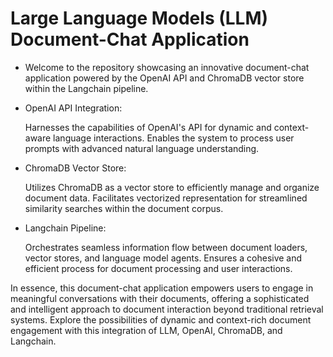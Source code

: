 # Large Language Models (LLM) Document-Chat Application

-  Welcome to the repository showcasing an innovative document-chat application powered by the OpenAI API and ChromaDB vector store within the Langchain pipeline.

  -  OpenAI API Integration:

      Harnesses the capabilities of OpenAI's API for dynamic and context-aware language interactions.
      Enables the system to process user prompts with advanced natural language understanding.
  -  ChromaDB Vector Store:

      Utilizes ChromaDB as a vector store to efficiently manage and organize document data.
      Facilitates vectorized representation for streamlined similarity searches within the document corpus.

  -  Langchain Pipeline:

      Orchestrates seamless information flow between document loaders, vector stores, and language model agents.
      Ensures a cohesive and efficient process for document processing and user interactions.
      
In essence, this document-chat application empowers users to engage in meaningful conversations with their documents, offering a sophisticated and intelligent approach to document interaction beyond traditional retrieval systems. Explore the possibilities of dynamic and context-rich document engagement with this integration of LLM, OpenAI, ChromaDB, and Langchain.
